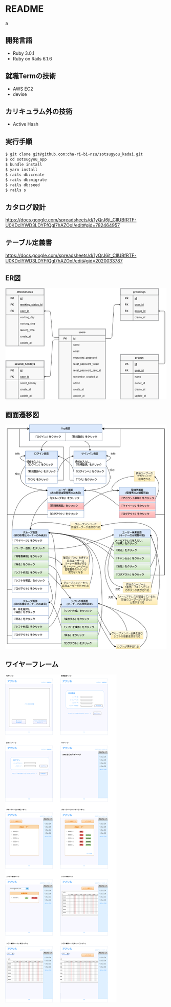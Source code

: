# README
a
## 開発言語
  - Ruby 3.0.1
  - Ruby on Rails 6.1.6

## 就職Termの技術
  - AWS EC2
  - devise

## カリキュラム外の技術
  - Active Hash

## 実行手順
    $ git clone git@github.com:cha-ri-bi-nzu/sotsugyou_kadai.git
    $ cd sotsugyou_app
    $ bundle install
    $ yarn install
    $ rails db:create
    $ rails db:migrate
    $ rails db:seed
    $ rails s

## カタログ設計
  https://docs.google.com/spreadsheets/d/1yQrJ6jt_CIlUBfRTF-U0KDcIYWD3LDYFfQgl7hAZOoI/edit#gid=782464957

## テーブル定義書
  https://docs.google.com/spreadsheets/d/1yQrJ6jt_CIlUBfRTF-U0KDcIYWD3LDYFfQgl7hAZOoI/edit#gid=2020033787

## ER図
  ![ER図](app/assets/images/sotsugyou_ERzu.png)

## 画面遷移図
  ![画面遷移図](app/assets/images/sotsugyou_gamenseni.png)

## ワイヤーフレーム
  ![ワイヤーフレーム](app/assets/images/sotsugyou_wire.png)
  
